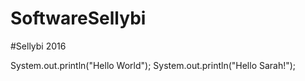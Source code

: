 # SoftwareSellybi
#Sellybi 2016

System.out.println("Hello World");
System.out.println("Hello Sarah!");
